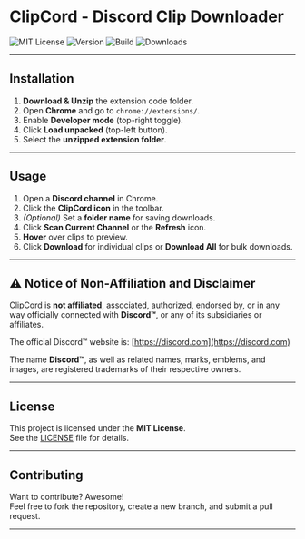 # ClipCord - Discord Clip Downloader

![MIT License](https://img.shields.io/badge/license-MIT-blue.svg)
![Version](https://img.shields.io/badge/version-1.3.0-blue)
![Build](https://img.shields.io/badge/build-passing-brightgreen)
![Downloads](https://img.shields.io/badge/downloads-1000+-yellowgreen)

---

## Installation

1. **Download & Unzip** the extension code folder.
2. Open **Chrome** and go to `chrome://extensions/`.
3. Enable **Developer mode** (top-right toggle).
4. Click **Load unpacked** (top-left button).
5. Select the **unzipped extension folder**.

---

## Usage

1. Open a **Discord channel** in Chrome.
2. Click the **ClipCord icon** in the toolbar.
3. *(Optional)* Set a **folder name** for saving downloads.
4. Click **Scan Current Channel** or the **Refresh** icon.
5. **Hover** over clips to preview.
6. Click **Download** for individual clips or **Download All** for bulk downloads.

---

## ⚠️ Notice of Non-Affiliation and Disclaimer

ClipCord is **not affiliated**, associated, authorized, endorsed by, or in any way officially connected with **Discord™**, or any of its subsidiaries or affiliates.

The official Discord™ website is: [https://discord.com](https://discord.com)

The name **Discord™**, as well as related names, marks, emblems, and images, are registered trademarks of their respective owners.

---

## License

This project is licensed under the **MIT License**.  
See the [LICENSE](LICENSE) file for details.

---

## Contributing

Want to contribute? Awesome!  
Feel free to fork the repository, create a new branch, and submit a pull request.

---

